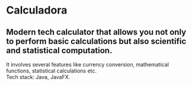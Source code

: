 # Calculadora 
## Modern tech calculator that allows you not only to perform basic calculations but also scientific and statistical computation.
It involves several features like currency conversion, mathematical functions, statistical calculations etc.  
Tech stack: Java, JavaFX.  
